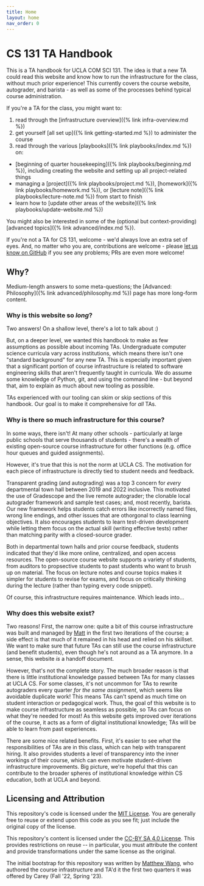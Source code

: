 ```yaml
---
title: Home
layout: home
nav_order: 0
---
```


# CS 131 TA Handbook

This is a TA handbook for UCLA COM SCI 131. The idea is that a new TA could read this website and know how to run the infrastructure for the class, without much prior experience! This currently covers the course website, autograder, and barista - as well as some of the processes behind typical course administration.

If you're a TA for the class, you might want to:

1. read through the [infrastructure overview]({% link infra-overview.md %})
2. get yourself [all set up]({% link getting-started.md %}) to administer the course
3. read through the various [playbooks]({% link playbooks/index.md %}) on:
  - [beginning of quarter housekeeping]({% link playbooks/beginning.md %}), including creating the website and setting up all project-related things
  - managing a [project]({% link playbooks/project.md %}), [homework]({% link playbooks/homework.md %}), or [lecture note]({% link playbooks/lecture-note.md %}) from start to finish
  - learn how to [update other areas of the website]({% link playbooks/update-website.md %})

You might also be interested in some of the (optional but context-providing) [advanced topics]({% link advanced/index.md %}).

If you're not a TA for CS 131, welcome - we'd always love an extra set of eyes. And, no matter who you are, contributions are welcome - please [let us know on GitHub](https://github.com/UCLA-CS-131/handbook) if you see any problems; PRs are even more welcome!

## Why?

Medium-length answers to some meta-questions; the [Advanced: Philosophy]({% link advanced/philosophy.md %}) page has more long-form content.

### Why is this website so *long*?

Two answers! On a shallow level, there's a lot to talk about :)

But, on a deeper level, we wanted this handbook to make as few assumptions as possible about incoming TAs. Undergraduate computer science curricula vary across institutions, which means there isn't one "standard background" for any new TA. This is especially important given that a significant portion of course infrastructure is related to software engineering skills that aren't frequently taught in curricula. We do assume some knowledge of Python, git, and using the command line - but beyond that, aim to explain as much about new tooling as possible.

TAs experienced with our tooling can skim or skip sections of this handbook. Our goal is to make it comprehensive for *all* TAs.

### Why is there so much infrastructure for this course?

In some ways, there isn't! At many other schools - particularly at large public schools that serve thousands of students - there's a wealth of existing open-source course infrastructure for other functions (e.g. office hour queues and guided assignments).

However, it's true that this is not the norm at UCLA CS. The motivation for each piece of infrastructure is directly tied to student needs and feedback.

Transparent grading (and autograding) was a top 3 concern for *every* departmental town hall between 2019 and 2022 inclusive. This motivated the use of Gradescope and the live remote autograder; the clonable local autograder framework and sample test cases; and, most recently, barista. Our new framework helps students catch errors like incorrectly named files, wrong line endings, and other issues that are othorgonal to class learning objectives. It also encourages students to learn test-driven development while letting them focus on the actual skill (writing effective tests) rather than matching parity with a closed-source grader.

Both in departmental town halls and prior course feedback, students indicated that they'd like more online, centralized, and open access resources. The open-source course website supports a variety of students, from auditors to propsective students to past students who want to brush up on material. The focus on lecture notes and course topics makes it simpler for students to revise for exams, and focus on critically thinking during the lecture (rather than typing every code snippet).

Of course, this infrastructure requires maintenance. Which leads into...

### Why does this website exist?

Two reasons! First, the narrow one: quite a bit of this course infrastructure was built and managed by [Matt](https://matthewwang.me/) in the first two iterations of the course; a side effect is that much of it remained in his head and relied on his skillset. We want to make sure that future TAs can still use the course infrastructure (and benefit students), even though he's not around as a TA anymore. In a sense, this website *is* a handoff document.

However, that's not the complete story. The much broader reason is that there is little institutional knowledge passed between TAs for many classes at UCLA CS. For some classes, it's not uncommon for TAs to rewrite autograders every quarter *for the same assignment*, which seems like avoidable duplicate work! This means TAs can't spend as much time on student interaction or pedagogical work. Thus, the goal of this website is to make course infrastructure as seamless as possible, so TAs can focus on what they're needed for most! As this website gets improved over iterations of the course, it acts as a form of digital institutional knowledge; TAs will be able to learn from past experiences.

There are some nice related benefits. First, it's easier to see *what* the responsibilities of TAs are in this class, which can help with transparent hiring. It also provides students a level of transparency into the inner workings of their course, which can even motivate student-driven infrastructure improvements. Big picture, we're hopeful that this can contribute to the broader spheres of institutional knowledge within CS education, both at UCLA and beyond.

## Licensing and Attribution

This repository's code is licensed under the [MIT License]. You are generally free to reuse or extend upon this code as you see fit; just include the original copy of the license.

This repository's content is licensed under the [CC-BY SA 4.0 License]. This provides restrictions on reuse -- in particular, you must attribute the content and provide transformations under the same license as the original.

The initial bootstrap for this repository was written by [Matthew Wang](https://matthewwang.me/), who authored the course infrastructure and TA'd it the first two quarters it was offered by Carey (Fall '22, Spring '23).

[MIT License]: https://en.wikipedia.org/wiki/MIT_License
[CC-BY SA 4.0 License]: https://creativecommons.org/licenses/by-sa/4.0/
